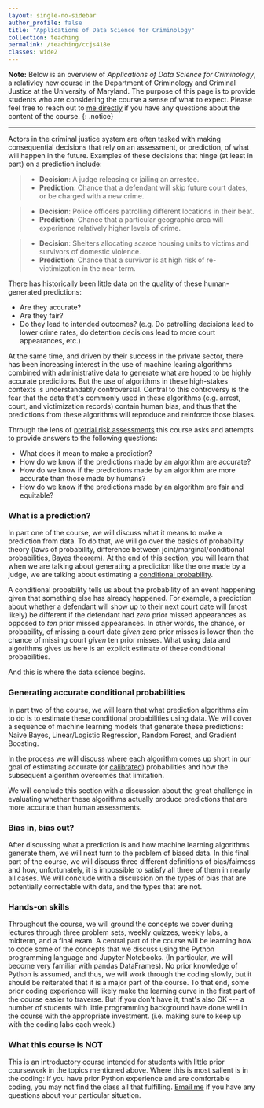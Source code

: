 ```yaml
---
layout: single-no-sidebar
author_profile: false
title: "Applications of Data Science for Criminology"
collection: teaching
permalink: /teaching/ccjs418e
classes: wide2
---
```


**Note:** Below is an overview of *Applications of Data Science for Criminology*, a relativley new course in the Department of Criminology and Criminal Justice at the University of Maryland. The purpose of this page is to provide students who are considering the course a sense of what to expect. Please feel free to reach out to [me directly](mailto:zjelveh@umd.edu) if you have any questions about the content of the course.
{: .notice}

---

Actors in the criminal justice system are often tasked with making consequential decisions that rely on an assessment, or prediction,  of what will happen in the future. Examples of these decisions that hinge (at least in part) on a prediction include:  
 > - **Decision**: A judge releasing or jailing an arrestee. 
 > - **Prediction**: Chance that a defendant will skip future court dates, or be charged with a new crime. 


 > - **Decision**: Police officers patrolling different locations in their beat. 
 > - **Prediction**: Chance that a particular geographic area will experience relatively higher levels of crime. 


 > - **Decision**: Shelters allocating scarce housing units to victims and survivors of domestic violence. 
 > - **Prediction**: Chance that a survivor is at high risk of re-victimization in the near term. 
 
 There has historically been little data on the quality of these human-generated predictions:
 - Are they accurate?
 - Are they fair? 
 - Do they lead to intended outcomes? (e.g. Do patrolling decisions lead to lower crime rates, do detention decisions lead to more court appearances, etc.) 

 At the same time, and driven by their success in the private sector, there has been increasing interest in the use of machine learing algorithms combined with administrative data to generate what are hoped to be highly accurate predictions. But the use of algorithms in these high-stakes contexts is understandably controversial. Central to this controversy is the fear that the data that's commonly used in these algorithms (e.g. arrest, court, and victimization records) contain human bias, and thus that the predictions from these algorithms will reproduce and reinforce those biases. 

Through the lens of [pretrial risk assessments](https://advancingpretrial.org/pretrial-justice/pretrial-justice/)  this course asks and attempts to provide answers to the following questions:
 - What does it mean to make a prediction?
 - How do we know if the predictions made by an algorithm are accurate? 
 - How do we know if the predictions made by an algorithm are more accurate than those made by humans?
 - How do we know if the predictions made by an algorithm are fair and equitable?

### What is a prediction?
In part one of the course, we will discuss what it means to make a prediction from data. To do that, we will go over the basics of probability theory (laws of probability, difference between joint/marginal/conditional probabilities, Bayes theorem). At the end of this section, you will learn that when we are talking about generating a prediction like the one made by a judge, we are talking about estimating a [conditional probability](https://www.khanacademy.org/commoncore/grade-HSS-S-CP). 

A conditional probability tells us about the probability of an event happening given that something else has already happened. For example, a prediction about whether a defendant will show up to their next court date will (most likely) be different if the defendant had *zero* prior missed appearances as opposed to *ten* prior missed appearances. In other words, the chance, or probability, of missing a court date *given* zero prior misses is lower than the chance of missing court *given* ten prior misses. What using data and algorithms gives us here is an explicit estimate of these conditional probabilities.  

And this is where the data science begins.

### Generating accurate conditional probabilities
In part two of the course, we will learn that what prediction algorithms aim to do is to estimate these conditional probabilities using data. We will cover a sequence of machine learning models that generate these predictions: Naive Bayes, Linear/Logistic Regression, Random Forest, and Gradient Boosting. 

In the process we will discuss where each algorithm comes up short in our goal of estimating accurate (or [calibrated](https://projects.fivethirtyeight.com/checking-our-work/)) probabilities and how the subsequent algorithm overcomes that limitation. 

We will conclude this section with a discussion about the great challenge in evaluating whether these algorithms actually produce predictions that are more accurate than human assessments.  

### Bias in, bias out?
After discussing what a prediction is and how machine learning algorithms generate them, we will next turn to the problem of biased data. In this final part of the course, we will discuss three different definitions of bias/fairness and how, unfortunately, it is impossible to satisfy all three of them in nearly all cases. We will conclude with a discussion on the types of bias that are potentially correctable with data, and the types that are not. 

### Hands-on skills
Throughout the course, we will ground the concepts we cover during lectures through three problem sets, weekly quizzes, weekly labs, a midterm, and a final exam. A central part of the course will be learning how to code some of the concepts that we discuss using the Python programming language and Jupyter Notebooks. (In particular, we will become very familiar with pandas DataFrames). No prior knowledge of Python is assumed, and thus, we will work through the coding slowly, but it should be reiterated that it is a major part of the course. To that end, some prior coding experience will likely make the learning curve in the first part of the course easier to traverse. But if you don't have it, that's also OK --- a number of students with little programming background have done well in the course with the appropriate investment. (i.e. making sure to keep up with the coding labs each week.) 

### What this course is NOT
This is an introductory course intended for students with little prior coursework in the topics mentioned above. Where this is most salient is in the coding: If you have prior Python experience and are comfortable coding, you may not find the class all that fulfilling. [Email me](mailto:zjelveh@umd.edu) if you have any questions about your particular situation.


